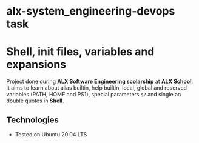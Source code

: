 # alx-system_engineering-devops task
# Shell, init files, variables and expansions

Project done during **ALX Software Engineering scolarship** at **ALX School**. It aims to learn about alias builtin, help builtin, local, global and reserved variables (PATH, HOME and PS1), special parameters `$?` and single an double quotes in **Shell**.

## Technologies
* Tested on Ubuntu 20.04 LTS
